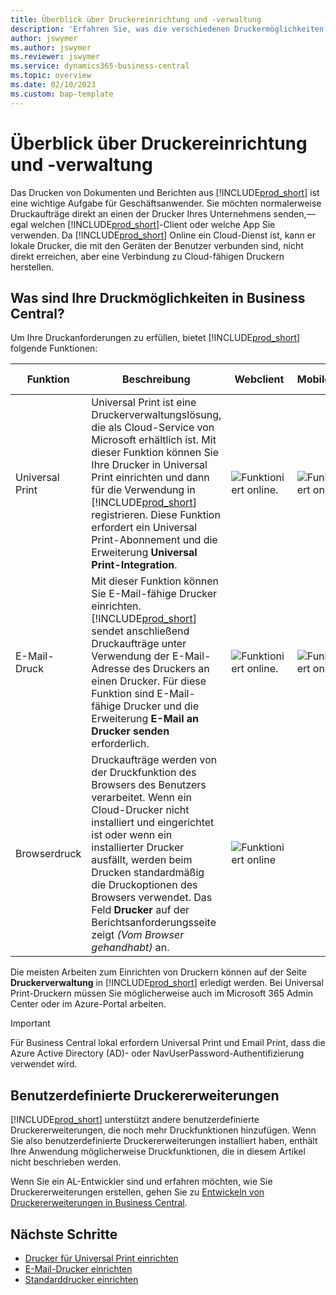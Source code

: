 ```yaml
---
title: Überblick über Druckereinrichtung und -verwaltung
description: 'Erfahren Sie, was die verschiedenen Druckermöglichkeiten in Business Central sind'
author: jswymer
ms.author: jswymer
ms.reviewer: jswymer
ms.service: dynamics365-business-central
ms.topic: overview
ms.date: 02/10/2023
ms.custom: bap-template
---
```


# Überblick über Druckereinrichtung und -verwaltung

Das Drucken von Dokumenten und Berichten aus [!INCLUDE[prod_short](includes/prod_short.md)] ist eine wichtige Aufgabe für Geschäftsanwender. Sie möchten normalerweise Druckaufträge direkt an einen der Drucker Ihres Unternehmens senden,&mdash;egal welchen [!INCLUDE[prod_short](includes/prod_short.md)]-Client oder welche App Sie verwenden. Da [!INCLUDE[prod_short](includes/prod_short.md)] Online ein Cloud-Dienst ist, kann er lokale Drucker, die mit den Geräten der Benutzer verbunden sind, nicht direkt erreichen, aber eine Verbindung zu Cloud-fähigen Druckern herstellen.

## Was sind Ihre Druckmöglichkeiten in Business Central?

Um Ihre Druckanforderungen zu erfüllen, bietet [!INCLUDE[prod_short](includes/prod_short.md)] folgende Funktionen:

|Funktion|Beschreibung|Webclient| Mobile App|App für Teams|
|-------|-----------|----------|-----------|--------------|
|Universal Print|Universal Print ist eine Druckerverwaltungslösung, die als Cloud-Service von Microsoft erhältlich ist. Mit dieser Funktion können Sie Ihre Drucker in Universal Print einrichten und dann für die Verwendung in [!INCLUDE[prod_short](includes/prod_short.md)] registrieren. Diese Funktion erfordert ein Universal Print-Abonnement und die Erweiterung **Universal Print-Integration**.|![Funktioniert online.](media/check.png)|![Funktioniert online.](media/check.png)|![Funktioniert online](media/check.png)|
|E-Mail-Druck|Mit dieser Funktion können Sie E-Mail-fähige Drucker einrichten. [!INCLUDE[prod_short](includes/prod_short.md)] sendet anschließend Druckaufträge unter Verwendung der E-Mail-Adresse des Druckers an einen Drucker. Für diese Funktion sind E-Mail-fähige Drucker und die Erweiterung **E-Mail an Drucker senden** erforderlich.|![Funktioniert online.](media/check.png)|![Funktioniert online](media/check.png)|![Funktioniert online](media/check.png)|
|Browserdruck|Druckaufträge werden von der Druckfunktion des Browsers des Benutzers verarbeitet. Wenn ein Cloud-Drucker nicht installiert und eingerichtet ist oder wenn ein installierter Drucker ausfällt, werden beim Drucken standardmäßig die Druckoptionen des Browsers verwendet. Das Feld **Drucker** auf der Berichtsanforderungsseite zeigt *(Vom Browser gehandhabt)* an.|![Funktioniert online](media/check.png)|||

Die meisten Arbeiten zum Einrichten von Druckern können auf der Seite **Druckerverwaltung** in [!INCLUDE[prod_short](includes/prod_short.md)] erledigt werden. Bei Universal Print-Druckern müssen Sie möglicherweise auch im Microsoft 365 Admin Center oder im Azure-Portal arbeiten.

> [!IMPORTANT]
> Für Business Central lokal erfordern Universal Print und Email Print, dass die Azure Active Directory (AD)- oder NavUserPassword-Authentifizierung verwendet wird.

## Benutzerdefinierte Druckererweiterungen

[!INCLUDE[prod_short](includes/prod_short.md)] unterstützt andere benutzerdefinierte Druckererweiterungen, die noch mehr Druckfunktionen hinzufügen. Wenn Sie also benutzerdefinierte Druckererweiterungen installiert haben, enthält Ihre Anwendung möglicherweise Druckfunktionen, die in diesem Artikel nicht beschrieben werden.

Wenn Sie ein AL-Entwickler sind und erfahren möchten, wie Sie Druckererweiterungen erstellen, gehen Sie zu [Entwickeln von Druckererweiterungen in Business Central](/dynamics365/business-central/dev-itpro/developer/devenv-reports-printing).

## Nächste Schritte

- [Drucker für Universal Print einrichten](admin-printer-setup-universal-print.md)  
- [E-Mail-Drucker einrichten](admin-printer-setup-email.md)  
- [Standarddrucker einrichten](ui-specify-printer-selection-reports.md)